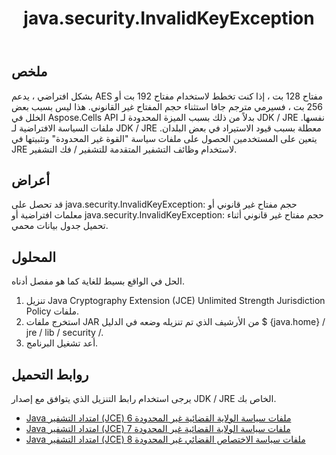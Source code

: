 ﻿---
title: java.security.InvalidKeyException
type: docs
weight: 10
url: /ar/java/java-security-invalidkeyexception/
---
## **ملخص**
بشكل افتراضي ، يدعم AES مفتاح 128 بت ، إذا كنت تخطط لاستخدام مفتاح 192 بت أو 256 بت ، فسيرمي مترجم جافا استثناء حجم المفتاح غير القانوني. هذا ليس بسبب بعض الخلل في Aspose.Cells API بدلاً من ذلك بسبب الميزة المحدودة لـ JDK / JRE نفسها. ملفات السياسة الافتراضية لـ JDK / JRE معطلة بسبب قيود الاستيراد في بعض البلدان. يتعين على المستخدمين الحصول على ملفات سياسة "القوة غير المحدودة" وتثبيتها في JRE لاستخدام وظائف التشفير المتقدمة للتشفير / فك التشفير.
## **أعراض**
 قد تحصل على java.security.InvalidKeyException: حجم مفتاح غير قانوني أو معلمات افتراضية أو java.security.InvalidKeyException: حجم مفتاح غير قانوني أثناء تحميل جدول بيانات محمي.
## **المحلول**
الحل في الواقع بسيط للغاية كما هو مفصل أدناه.

1. تنزيل Java Cryptography Extension (JCE) Unlimited Strength Jurisdiction Policy ملفات.
1. استخرج ملفات JAR من الأرشيف الذي تم تنزيله وضعه في الدليل $ {java.home} / jre / lib / security /.
1. أعد تشغيل البرنامج.
## **روابط التحميل**
يرجى استخدام رابط التنزيل الذي يتوافق مع إصدار JDK / JRE الخاص بك.

- [Java امتداد التشفير (JCE) ملفات سياسة الولاية القضائية غير المحدودة 6](https://www.oracle.com/java/technologies/jce-6-download.html)
- [Java امتداد التشفير (JCE) ملفات سياسة الولاية القضائية غير المحدودة 7](https://www.oracle.com/java/technologies/jce-7-download.html)
- [Java امتداد التشفير (JCE) ملفات سياسة الاختصاص القضائي غير المحدودة 8](https://www.oracle.com/java/technologies/javase-jce8-downloads.html)

